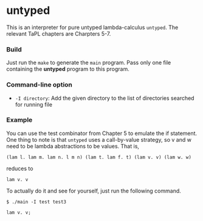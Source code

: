 # untyped

This is an interpreter for pure untyped lambda-calculus `untyped`.
The relevant TaPL chapters are Charpters 5-7.

### Build
Just run the `make` to generate the `main` program. Pass only one file
containing the **untyped** program to this program.

### Command-line option
- `-I directory`: Add the given directory to the list of directories
searched for running file

### Example
You can use the test combinator from Chapter 5 to emulate the if statement. One thing to note is that `untyped` uses a call-by-value strategy, so v and w need to be lambda abstractions to be values.
That is,
```
(lam l. lam m. lam n. l m n) (lam t. lam f. t) (lam v. v) (lam w. w)
``` 
reduces to 
```
lam v. v
```
To actually do it and see for yourself, just run the following command.
```
$ ./main -I test test3

lam v. v;
```